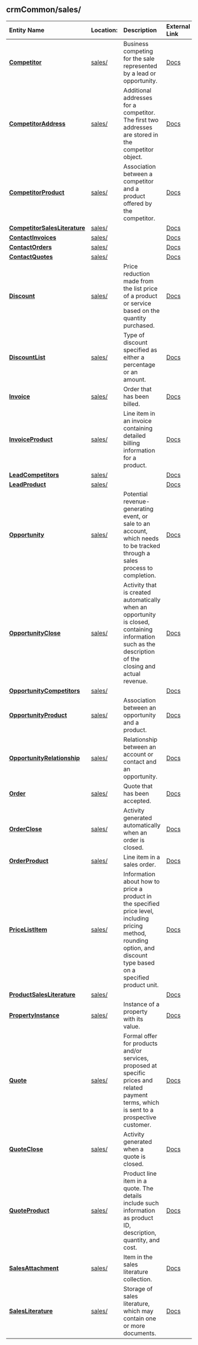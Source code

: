 ## crmCommon/sales/
| Entity Name | Location: | Description | External Link |
|:--- |:--- |:--- |:--- |
|[**Competitor**](https://github.com/Microsoft/CDM/blob/master/schemaDocuments/core/applicationCommon/foundationCommon/crmCommon/sales/Competitor.cdm.json)|[sales/](https://github.com/Microsoft/CDM/blob/master/schemaDocuments/core/applicationCommon/foundationCommon/crmCommon/sales/)|Business competing for the sale represented by a lead or opportunity.|[Docs](https://docs.microsoft.com/en-us/dynamics365/customer-engagement/web-api/Competitor)|
|[**CompetitorAddress**](https://github.com/Microsoft/CDM/blob/master/schemaDocuments/core/applicationCommon/foundationCommon/crmCommon/sales/CompetitorAddress.cdm.json)|[sales/](https://github.com/Microsoft/CDM/blob/master/schemaDocuments/core/applicationCommon/foundationCommon/crmCommon/sales/)|Additional addresses for a competitor. The first two addresses are stored in the competitor object.|[Docs](https://docs.microsoft.com/en-us/dynamics365/customer-engagement/web-api/CompetitorAddress)|
|[**CompetitorProduct**](https://github.com/Microsoft/CDM/blob/master/schemaDocuments/core/applicationCommon/foundationCommon/crmCommon/sales/CompetitorProduct.cdm.json)|[sales/](https://github.com/Microsoft/CDM/blob/master/schemaDocuments/core/applicationCommon/foundationCommon/crmCommon/sales/)|Association between a competitor and a product offered by the competitor.|[Docs](https://docs.microsoft.com/en-us/dynamics365/customer-engagement/web-api/CompetitorProduct)|
|[**CompetitorSalesLiterature**](https://github.com/Microsoft/CDM/blob/master/schemaDocuments/core/applicationCommon/foundationCommon/crmCommon/sales/CompetitorSalesLiterature.cdm.json)|[sales/](https://github.com/Microsoft/CDM/blob/master/schemaDocuments/core/applicationCommon/foundationCommon/crmCommon/sales/)||[Docs](https://docs.microsoft.com/en-us/dynamics365/customer-engagement/web-api/CompetitorSalesLiterature)|
|[**ContactInvoices**](https://github.com/Microsoft/CDM/blob/master/schemaDocuments/core/applicationCommon/foundationCommon/crmCommon/sales/ContactInvoices.cdm.json)|[sales/](https://github.com/Microsoft/CDM/blob/master/schemaDocuments/core/applicationCommon/foundationCommon/crmCommon/sales/)||[Docs](https://docs.microsoft.com/en-us/dynamics365/customer-engagement/web-api/ContactInvoices)|
|[**ContactOrders**](https://github.com/Microsoft/CDM/blob/master/schemaDocuments/core/applicationCommon/foundationCommon/crmCommon/sales/ContactOrders.cdm.json)|[sales/](https://github.com/Microsoft/CDM/blob/master/schemaDocuments/core/applicationCommon/foundationCommon/crmCommon/sales/)||[Docs](https://docs.microsoft.com/en-us/dynamics365/customer-engagement/web-api/ContactOrders)|
|[**ContactQuotes**](https://github.com/Microsoft/CDM/blob/master/schemaDocuments/core/applicationCommon/foundationCommon/crmCommon/sales/ContactQuotes.cdm.json)|[sales/](https://github.com/Microsoft/CDM/blob/master/schemaDocuments/core/applicationCommon/foundationCommon/crmCommon/sales/)||[Docs](https://docs.microsoft.com/en-us/dynamics365/customer-engagement/web-api/ContactQuotes)|
|[**Discount**](https://github.com/Microsoft/CDM/blob/master/schemaDocuments/core/applicationCommon/foundationCommon/crmCommon/sales/Discount.cdm.json)|[sales/](https://github.com/Microsoft/CDM/blob/master/schemaDocuments/core/applicationCommon/foundationCommon/crmCommon/sales/)|Price reduction made from the list price of a product or service based on the quantity purchased.|[Docs](https://docs.microsoft.com/en-us/dynamics365/customer-engagement/web-api/Discount)|
|[**DiscountList**](https://github.com/Microsoft/CDM/blob/master/schemaDocuments/core/applicationCommon/foundationCommon/crmCommon/sales/DiscountList.cdm.json)|[sales/](https://github.com/Microsoft/CDM/blob/master/schemaDocuments/core/applicationCommon/foundationCommon/crmCommon/sales/)|Type of discount specified as either a percentage or an amount.|[Docs](https://docs.microsoft.com/en-us/dynamics365/customer-engagement/web-api/DiscountList)|
|[**Invoice**](https://github.com/Microsoft/CDM/blob/master/schemaDocuments/core/applicationCommon/foundationCommon/crmCommon/sales/Invoice.cdm.json)|[sales/](https://github.com/Microsoft/CDM/blob/master/schemaDocuments/core/applicationCommon/foundationCommon/crmCommon/sales/)|Order that has been billed.|[Docs](https://docs.microsoft.com/en-us/dynamics365/customer-engagement/web-api/Invoice)|
|[**InvoiceProduct**](https://github.com/Microsoft/CDM/blob/master/schemaDocuments/core/applicationCommon/foundationCommon/crmCommon/sales/InvoiceProduct.cdm.json)|[sales/](https://github.com/Microsoft/CDM/blob/master/schemaDocuments/core/applicationCommon/foundationCommon/crmCommon/sales/)|Line item in an invoice containing detailed billing information for a product.|[Docs](https://docs.microsoft.com/en-us/dynamics365/customer-engagement/web-api/InvoiceProduct)|
|[**LeadCompetitors**](https://github.com/Microsoft/CDM/blob/master/schemaDocuments/core/applicationCommon/foundationCommon/crmCommon/sales/LeadCompetitors.cdm.json)|[sales/](https://github.com/Microsoft/CDM/blob/master/schemaDocuments/core/applicationCommon/foundationCommon/crmCommon/sales/)||[Docs](https://docs.microsoft.com/en-us/dynamics365/customer-engagement/web-api/LeadCompetitors)|
|[**LeadProduct**](https://github.com/Microsoft/CDM/blob/master/schemaDocuments/core/applicationCommon/foundationCommon/crmCommon/sales/LeadProduct.cdm.json)|[sales/](https://github.com/Microsoft/CDM/blob/master/schemaDocuments/core/applicationCommon/foundationCommon/crmCommon/sales/)||[Docs](https://docs.microsoft.com/en-us/dynamics365/customer-engagement/web-api/LeadProduct)|
|[**Opportunity**](https://github.com/Microsoft/CDM/blob/master/schemaDocuments/core/applicationCommon/foundationCommon/crmCommon/sales/Opportunity.cdm.json)|[sales/](https://github.com/Microsoft/CDM/blob/master/schemaDocuments/core/applicationCommon/foundationCommon/crmCommon/sales/)|Potential revenue-generating event, or sale to an account, which needs to be tracked through a sales process to completion.|[Docs](https://docs.microsoft.com/en-us/dynamics365/customer-engagement/web-api/Opportunity)|
|[**OpportunityClose**](https://github.com/Microsoft/CDM/blob/master/schemaDocuments/core/applicationCommon/foundationCommon/crmCommon/sales/OpportunityClose.cdm.json)|[sales/](https://github.com/Microsoft/CDM/blob/master/schemaDocuments/core/applicationCommon/foundationCommon/crmCommon/sales/)|Activity that is created automatically when an opportunity is closed, containing information such as the description of the closing and actual revenue.|[Docs](https://docs.microsoft.com/en-us/dynamics365/customer-engagement/web-api/OpportunityClose)|
|[**OpportunityCompetitors**](https://github.com/Microsoft/CDM/blob/master/schemaDocuments/core/applicationCommon/foundationCommon/crmCommon/sales/OpportunityCompetitors.cdm.json)|[sales/](https://github.com/Microsoft/CDM/blob/master/schemaDocuments/core/applicationCommon/foundationCommon/crmCommon/sales/)||[Docs](https://docs.microsoft.com/en-us/dynamics365/customer-engagement/web-api/OpportunityCompetitors)|
|[**OpportunityProduct**](https://github.com/Microsoft/CDM/blob/master/schemaDocuments/core/applicationCommon/foundationCommon/crmCommon/sales/OpportunityProduct.cdm.json)|[sales/](https://github.com/Microsoft/CDM/blob/master/schemaDocuments/core/applicationCommon/foundationCommon/crmCommon/sales/)|Association between an opportunity and a product.|[Docs](https://docs.microsoft.com/en-us/dynamics365/customer-engagement/web-api/OpportunityProduct)|
|[**OpportunityRelationship**](https://github.com/Microsoft/CDM/blob/master/schemaDocuments/core/applicationCommon/foundationCommon/crmCommon/sales/OpportunityRelationship.cdm.json)|[sales/](https://github.com/Microsoft/CDM/blob/master/schemaDocuments/core/applicationCommon/foundationCommon/crmCommon/sales/)|Relationship between an account or contact and an opportunity.|[Docs](https://docs.microsoft.com/en-us/dynamics365/customer-engagement/web-api/OpportunityRelationship)|
|[**Order**](https://github.com/Microsoft/CDM/blob/master/schemaDocuments/core/applicationCommon/foundationCommon/crmCommon/sales/Order.cdm.json)|[sales/](https://github.com/Microsoft/CDM/blob/master/schemaDocuments/core/applicationCommon/foundationCommon/crmCommon/sales/)|Quote that has been accepted.|[Docs](https://docs.microsoft.com/en-us/dynamics365/customer-engagement/web-api/Order)|
|[**OrderClose**](https://github.com/Microsoft/CDM/blob/master/schemaDocuments/core/applicationCommon/foundationCommon/crmCommon/sales/OrderClose.cdm.json)|[sales/](https://github.com/Microsoft/CDM/blob/master/schemaDocuments/core/applicationCommon/foundationCommon/crmCommon/sales/)|Activity generated automatically when an order is closed.|[Docs](https://docs.microsoft.com/en-us/dynamics365/customer-engagement/web-api/OrderClose)|
|[**OrderProduct**](https://github.com/Microsoft/CDM/blob/master/schemaDocuments/core/applicationCommon/foundationCommon/crmCommon/sales/OrderProduct.cdm.json)|[sales/](https://github.com/Microsoft/CDM/blob/master/schemaDocuments/core/applicationCommon/foundationCommon/crmCommon/sales/)|Line item in a sales order.|[Docs](https://docs.microsoft.com/en-us/dynamics365/customer-engagement/web-api/OrderProduct)|
|[**PriceListItem**](https://github.com/Microsoft/CDM/blob/master/schemaDocuments/core/applicationCommon/foundationCommon/crmCommon/sales/PriceListItem.cdm.json)|[sales/](https://github.com/Microsoft/CDM/blob/master/schemaDocuments/core/applicationCommon/foundationCommon/crmCommon/sales/)|Information about how to price a product in the specified price level, including pricing method, rounding option, and discount type based on a specified product unit.|[Docs](https://docs.microsoft.com/en-us/dynamics365/customer-engagement/web-api/PriceListItem)|
|[**ProductSalesLiterature**](https://github.com/Microsoft/CDM/blob/master/schemaDocuments/core/applicationCommon/foundationCommon/crmCommon/sales/ProductSalesLiterature.cdm.json)|[sales/](https://github.com/Microsoft/CDM/blob/master/schemaDocuments/core/applicationCommon/foundationCommon/crmCommon/sales/)||[Docs](https://docs.microsoft.com/en-us/dynamics365/customer-engagement/web-api/ProductSalesLiterature)|
|[**PropertyInstance**](https://github.com/Microsoft/CDM/blob/master/schemaDocuments/core/applicationCommon/foundationCommon/crmCommon/sales/PropertyInstance.cdm.json)|[sales/](https://github.com/Microsoft/CDM/blob/master/schemaDocuments/core/applicationCommon/foundationCommon/crmCommon/sales/)|Instance of a property with its value.|[Docs](https://docs.microsoft.com/en-us/dynamics365/customer-engagement/web-api/PropertyInstance)|
|[**Quote**](https://github.com/Microsoft/CDM/blob/master/schemaDocuments/core/applicationCommon/foundationCommon/crmCommon/sales/Quote.cdm.json)|[sales/](https://github.com/Microsoft/CDM/blob/master/schemaDocuments/core/applicationCommon/foundationCommon/crmCommon/sales/)|Formal offer for products and/or services, proposed at specific prices and related payment terms, which is sent to a prospective customer.|[Docs](https://docs.microsoft.com/en-us/dynamics365/customer-engagement/web-api/Quote)|
|[**QuoteClose**](https://github.com/Microsoft/CDM/blob/master/schemaDocuments/core/applicationCommon/foundationCommon/crmCommon/sales/QuoteClose.cdm.json)|[sales/](https://github.com/Microsoft/CDM/blob/master/schemaDocuments/core/applicationCommon/foundationCommon/crmCommon/sales/)|Activity generated when a quote is closed.|[Docs](https://docs.microsoft.com/en-us/dynamics365/customer-engagement/web-api/QuoteClose)|
|[**QuoteProduct**](https://github.com/Microsoft/CDM/blob/master/schemaDocuments/core/applicationCommon/foundationCommon/crmCommon/sales/QuoteProduct.cdm.json)|[sales/](https://github.com/Microsoft/CDM/blob/master/schemaDocuments/core/applicationCommon/foundationCommon/crmCommon/sales/)|Product line item in a quote. The details include such information as product ID, description, quantity, and cost.|[Docs](https://docs.microsoft.com/en-us/dynamics365/customer-engagement/web-api/QuoteProduct)|
|[**SalesAttachment**](https://github.com/Microsoft/CDM/blob/master/schemaDocuments/core/applicationCommon/foundationCommon/crmCommon/sales/SalesAttachment.cdm.json)|[sales/](https://github.com/Microsoft/CDM/blob/master/schemaDocuments/core/applicationCommon/foundationCommon/crmCommon/sales/)|Item in the sales literature collection.|[Docs](https://docs.microsoft.com/en-us/dynamics365/customer-engagement/web-api/SalesAttachment)|
|[**SalesLiterature**](https://github.com/Microsoft/CDM/blob/master/schemaDocuments/core/applicationCommon/foundationCommon/crmCommon/sales/SalesLiterature.cdm.json)|[sales/](https://github.com/Microsoft/CDM/blob/master/schemaDocuments/core/applicationCommon/foundationCommon/crmCommon/sales/)|Storage of sales literature, which may contain one or more documents.|[Docs](https://docs.microsoft.com/en-us/dynamics365/customer-engagement/web-api/SalesLiterature)|

